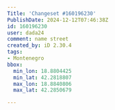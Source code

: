```yaml
---
Title: 'Changeset #160196230'
PublishDate: 2024-12-12T07:46:38Z
id: 160196230
user: dada24
comment: name street
created_by: iD 2.30.4
tags:
- Montenegro
bbox:
  min_lon: 18.8804425
  min_lat: 42.2818807
  max_lon: 18.8840806
  max_lat: 42.2850679

---
```

